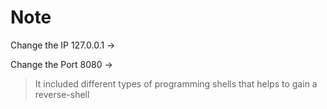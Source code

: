 # Note

Change the IP 127.0.0.1 ->

Change the Port 8080 ->

> It included different types of programming shells that helps to gain a reverse-shell

